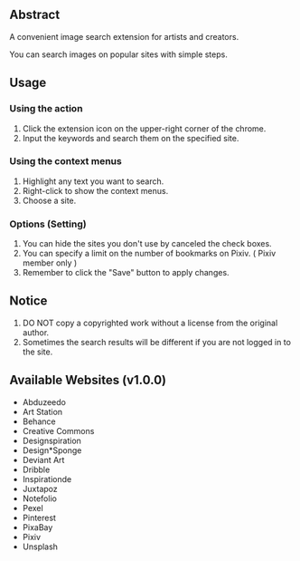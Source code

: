 ## Abstract

A convenient image search extension for artists and creators. 

You can search images on popular  sites with simple steps.

## Usage

### Using the action

1. Click the extension icon on the upper-right corner of the chrome.
2. Input the keywords and search them on the specified site.

### Using the context menus

1. Highlight any text you want to search.
2. Right-click to show the context menus.
3. Choose a site.

### Options (Setting)

1. You can hide the sites you don't use by canceled the check boxes.
2. You can specify a limit on the number of bookmarks on Pixiv. ( Pixiv member only )
3. Remember to click the "Save" button to apply changes.

## Notice

1. DO NOT copy a copyrighted work without a license from the original author.
2. Sometimes the search results will be different if you are not logged in to the site.

## Available Websites (v1.0.0)

- Abduzeedo
- Art Station
- Behance
- Creative Commons
- Designspiration
- Design*Sponge
- Deviant Art
- Dribble
- Inspirationde
- Juxtapoz
- Notefolio
- Pexel
- Pinterest
- PixaBay
- Pixiv
- Unsplash